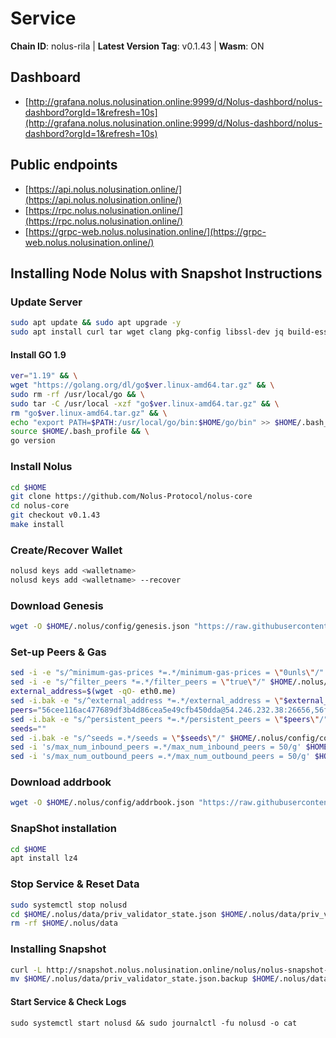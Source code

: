 # Service
**Chain ID**: nolus-rila | **Latest Version Tag**: v0.1.43 | **Wasm**: ON

## Dashboard
* [http://grafana.nolus.nolusination.online:9999/d/Nolus-dashbord/nolus-dashbord?orgId=1&refresh=10s](http://grafana.nolus.nolusination.online:9999/d/Nolus-dashbord/nolus-dashbord?orgId=1&refresh=10s)

## Public endpoints
* [https://api.nolus.nolusination.online/](https://api.nolus.nolusination.online/)
* [https://rpc.nolus.nolusination.online/](https://rpc.nolus.nolusination.online/)
* [https://grpc-web.nolus.nolusination.online/](https://grpc-web.nolus.nolusination.online/)



## Installing Node Nolus with Snapshot Instructions

### Update Server
```bash
sudo apt update && sudo apt upgrade -y
sudo apt install curl tar wget clang pkg-config libssl-dev jq build-essential bsdmainutils git make ncdu gcc git jq chrony liblz4-tool -y
```
#### Install GO 1.9
```bash
ver="1.19" && \
wget "https://golang.org/dl/go$ver.linux-amd64.tar.gz" && \
sudo rm -rf /usr/local/go && \
sudo tar -C /usr/local -xzf "go$ver.linux-amd64.tar.gz" && \
rm "go$ver.linux-amd64.tar.gz" && \
echo "export PATH=$PATH:/usr/local/go/bin:$HOME/go/bin" >> $HOME/.bash_profile && \
source $HOME/.bash_profile && \
go version
```

### Install Nolus
```bash
cd $HOME
git clone https://github.com/Nolus-Protocol/nolus-core
cd nolus-core
git checkout v0.1.43
make install
```

### Create/Recover Wallet
```bash
nolusd keys add <walletname>
nolusd keys add <walletname> --recover
```
### Download Genesis
```bash
wget -O $HOME/.nolus/config/genesis.json "https://raw.githubusercontent.com/Nolus-Protocol/nolus-networks/main/testnet/nolus-rila/genesis.json"
```
### Set-up Peers & Gas
```bash
sed -i -e "s/^minimum-gas-prices *=.*/minimum-gas-prices = \"0unls\"/" $HOME/.nolus/config/app.toml
sed -i -e "s/^filter_peers *=.*/filter_peers = \"true\"/" $HOME/.nolus/config/config.toml
external_address=$(wget -qO- eth0.me) 
sed -i.bak -e "s/^external_address *=.*/external_address = \"$external_address:26656\"/" $HOME/.nolus/config/config.toml
peers="56cee116ac477689df3b4d86cea5e49cfb450dda@54.246.232.38:26656,56f14005119e17ffb4ef3091886e6f7efd375bfd@34.241.107.0:26656,7f26067679b4323496319fda007a279b52387d77@63.35.222.83:26656,7f4a1876560d807bb049b2e0d0aa4c60cc83aa0a@63.32.88.49:26656,3889ba7efc588b6ec6bdef55a7295f3dd559ebd7@3.249.209.26:26656,de7b54f988a5d086656dcb588f079eb7367f6033@34.244.137.169:26656"
sed -i.bak -e "s/^persistent_peers *=.*/persistent_peers = \"$peers\"/" $HOME/.nolus/config/config.toml
seeds=""
sed -i.bak -e "s/^seeds =.*/seeds = \"$seeds\"/" $HOME/.nolus/config/config.toml
sed -i 's/max_num_inbound_peers =.*/max_num_inbound_peers = 50/g' $HOME/.nolus/config/config.toml
sed -i 's/max_num_outbound_peers =.*/max_num_outbound_peers = 50/g' $HOME/.nolus/config/config.toml
```

### Download addrbook 
```bash
wget -O $HOME/.nolus/config/addrbook.json "https://raw.githubusercontent.com/obajay/nodes-Guides/main/Nolus/addrbook.json"
```

### SnapShot installation
```bash
cd $HOME
apt install lz4
```
### Stop Service & Reset Data
```bash
sudo systemctl stop nolusd
cd $HOME/.nolus/data/priv_validator_state.json $HOME/.nolus/data/priv_validator_state.json.backup
rm -rf $HOME/.nolus/data
```

### Installing Snapshot
```bash
curl -L http://snapshot.nolus.nolusination.online/nolus/nolus-snapshot-20230304.tar.lz4 | tar -Ilz4 -xf - -C $HOME/.nolus
mv $HOME/.nolus/data/priv_validator_state.json.backup $HOME/.nolus/data/priv_validator_state.json
```

#### Start Service & Check Logs
```
sudo systemctl start nolusd && sudo journalctl -fu nolusd -o cat
```
